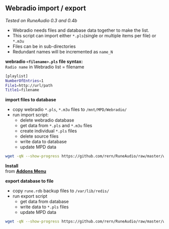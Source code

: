 Webradio import / export
---
_Tested on RuneAudio 0.3 and 0.4b_

- Webradio needs files and database data together to make the list.
- This script can import either `*.pls`(single or multiple items per file) or `*.m3u`
- Files can be in sub-directories
- Redundant names will be incremented as `name_N`

**webradio `<filename>.pls` file syntax:**    
`Radio name` in Webradio list = filename  
```sh
[playlist]
NumberOfEntries=1
File1=http://url/path
Title1=filename
```

**import files to database**  
- copy webradio  `*.pls`, `*.m3u` files to `/mnt/MPD/Webradio/`  
- run import script:
	- delete webradio database
	- get data from `*.pls` and `*.m3u` files
	- create individual `*.pls` files
	- delete source files
	- write data to database
	- update MPD data
```sh
wget -qN --show-progress https://github.com/rern/RuneAudio/raw/master/webradio/webradiodb.sh; chmod +x webradiodb.sh; ./webradiodb.sh
```
**Install**  
from [**Addons Menu**](https://github.com/rern/RuneAudio_Addons) 
  
  
**export database to file**
- copy `rune.rdb` backup files to `/var/lib/redis/`  
- run export script
	- get data from database
	- write data to `*.pls` files
	- update MPD data
```sh
wget -qN --show-progress https://github.com/rern/RuneAudio/raw/master/webradio/webradiofile.sh; chmod +x webradiofile.sh; ./webradiofile.sh
``` 

